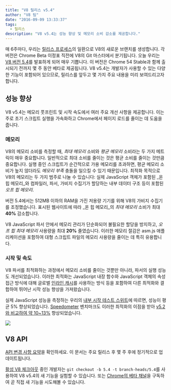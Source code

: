 ```yaml
---
title: "V8 릴리스 v5.4"
author: "V8 팀"
date: "2016-09-09 13:33:37"
tags: 
  - 릴리스
description: "V8 v5.4는 성능 향상 및 메모리 소비 감소를 제공합니다."
---
```

매 6주마다, 우리는 [릴리스 프로세스](/docs/release-process)의 일환으로 V8의 새로운 브랜치를 생성합니다. 각 버전은 Chrome Beta 이정표 직전에 V8의 Git 마스터에서 분기됩니다. 오늘 우리는 [V8 버전 5.4](https://chromium.googlesource.com/v8/v8.git/+log/branch-heads/5.4)를 발표하게 되어 매우 기쁩니다. 이 버전은 Chrome 54 Stable과 함께 출시되기 전까지 몇 주 동안 베타로 제공됩니다. V8 v5.4는 개발자가 사용할 수 있는 다양한 기능이 포함되어 있으므로, 릴리스를 앞두고 몇 가지 주요 내용을 미리 보여드리고자 합니다.

<!--truncate-->
## 성능 향상

V8 v5.4는 메모리 풋프린트 및 시작 속도에서 여러 주요 개선 사항을 제공합니다. 이는 주로 초기 스크립트 실행을 가속화하고 Chrome에서 페이지 로드를 줄이는 데 도움을 줍니다.

### 메모리

V8의 메모리 소비를 측정할 때, _최대 메모리_ 소비와 _평균 메모리_ 소비라는 두 가지 메트릭이 매우 중요합니다. 일반적으로 최대 소비를 줄이는 것은 평균 소비를 줄이는 것만큼 중요합니다. 실행 중인 스크립트가 순간적으로 가용 메모리를 초과하면, 평균 메모리 소비가 높지 않더라도 _메모리 부족_ 충돌을 일으킬 수 있기 때문입니다. 최적화 목적으로 V8의 메모리는 두 가지 범주로 나눌 수 있습니다: 실제 JavaScript 객체가 포함된 _온 힙 메모리_와 컴파일러, 파서, 가비지 수집기가 할당하는 내부 데이터 구조 등이 포함된 _오프 힙 메모리_.

버전 5.4에서는 512MB 이하의 RAM을 가진 저용량 기기를 위해 V8의 가비지 수집기를 조정했습니다. 표시된 웹사이트에 따라 _온 힙 메모리_의 _최대 메모리_ 소비가 최대 **40%** 감소합니다.

V8 JavaScript 파서 안에서 메모리 관리가 단순화되어 불필요한 할당을 방지하고, _오프 힙 최대 메모리_ 사용량을 최대 **20%** 줄였습니다. 이러한 메모리 절감은 asm.js 애플리케이션을 포함하여 대형 스크립트 파일의 메모리 사용량을 줄이는 데 특히 유용합니다.

### 시작 및 속도

V8 파서를 최적화하는 과정에서 메모리 소비를 줄이는 것뿐만 아니라, 파서의 실행 성능도 개선되었습니다. 이러한 최적화는 JavaScript 내장 함수와 JavaScript 객체의 속성 접근 방식에 대해 글로벌 [인라인 캐시](https://en.wikipedia.org/wiki/Inline_caching)를 사용하는 방식 등을 포함하여 다른 최적화와 결합하여 뛰어난 시작 성능 향상을 가져왔습니다.

실제 JavaScript 성능을 측정하는 우리의 [내부 시작 테스트 스위트](https://www.youtube.com/watch?v=xCx4uC7mn6Y)에 따르면, 성능이 평균 5% 향상되었습니다. [Speedometer](http://browserbench.org/Speedometer/) 벤치마크도 이러한 최적화의 이점을 받아 [v5.2와 비교하여 약 10~13%](https://chromeperf.appspot.com/report?sid=f5414b72e864ffaa4fd4291fa74bf3fd7708118ba534187d36113d8af5772c86&start_rev=393766&end_rev=416239) 향상되었습니다.

![](/_img/v8-release-54/speedometer.png)

## V8 API

[API 변경 사항 요약](https://docs.google.com/document/d/1g8JFi8T_oAE_7uAri7Njtig7fKaPDfotU6huOa1alds/edit)을 확인하세요. 이 문서는 주요 릴리스 후 몇 주 후에 정기적으로 업데이트됩니다.

[활성 V8 체크아웃](/docs/source-code#using-git) 중인 개발자는 `git checkout -b 5.4 -t branch-heads/5.4`를 사용하여 V8 v5.4의 새 기능을 실험할 수 있습니다. 또는 [Chrome의 베타 채널](https://www.google.com/chrome/browser/beta.html)을 구독하여 곧 직접 새 기능을 시도해볼 수 있습니다.
